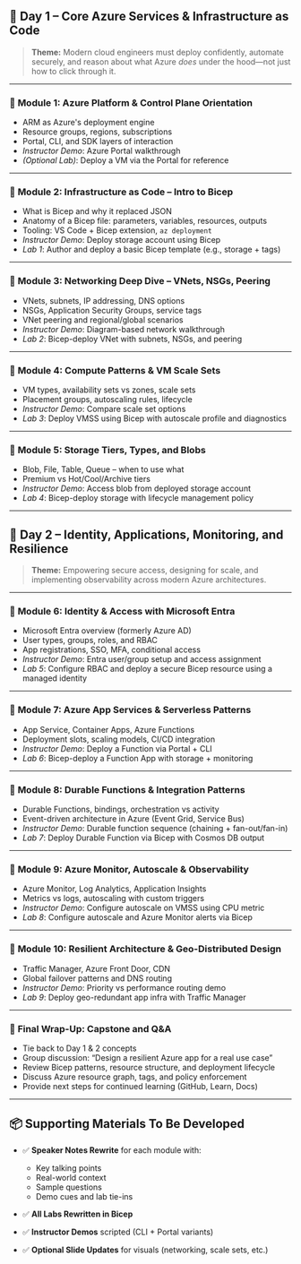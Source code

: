 ## 🔷 **Day 1 – Core Azure Services & Infrastructure as Code**

> **Theme:** Modern cloud engineers must deploy confidently, automate securely, and reason about what Azure *does* under the hood—not just how to click through it.

---

### 🔹 **Module 1: Azure Platform & Control Plane Orientation**

* ARM as Azure's deployment engine
* Resource groups, regions, subscriptions
* Portal, CLI, and SDK layers of interaction
* *Instructor Demo*: Azure Portal walkthrough
* *(Optional Lab)*: Deploy a VM via the Portal for reference

---

### 🔹 **Module 2: Infrastructure as Code – Intro to Bicep**

* What is Bicep and why it replaced JSON
* Anatomy of a Bicep file: parameters, variables, resources, outputs
* Tooling: VS Code + Bicep extension, `az deployment`
* *Instructor Demo*: Deploy storage account using Bicep
* *Lab 1*: Author and deploy a basic Bicep template (e.g., storage + tags)

---

### 🔹 **Module 3: Networking Deep Dive – VNets, NSGs, Peering**

* VNets, subnets, IP addressing, DNS options
* NSGs, Application Security Groups, service tags
* VNet peering and regional/global scenarios
* *Instructor Demo*: Diagram-based network walkthrough
* *Lab 2*: Bicep-deploy VNet with subnets, NSGs, and peering

---

### 🔹 **Module 4: Compute Patterns & VM Scale Sets**

* VM types, availability sets vs zones, scale sets
* Placement groups, autoscaling rules, lifecycle
* *Instructor Demo*: Compare scale set options
* *Lab 3*: Deploy VMSS using Bicep with autoscale profile and diagnostics

---

### 🔹 **Module 5: Storage Tiers, Types, and Blobs**

* Blob, File, Table, Queue – when to use what
* Premium vs Hot/Cool/Archive tiers
* *Instructor Demo*: Access blob from deployed storage account
* *Lab 4*: Bicep-deploy storage with lifecycle management policy

---

## 🔷 **Day 2 – Identity, Applications, Monitoring, and Resilience**

> **Theme:** Empowering secure access, designing for scale, and implementing observability across modern Azure architectures.

---

### 🔹 **Module 6: Identity & Access with Microsoft Entra**

* Microsoft Entra overview (formerly Azure AD)
* User types, groups, roles, and RBAC
* App registrations, SSO, MFA, conditional access
* *Instructor Demo*: Entra user/group setup and access assignment
* *Lab 5*: Configure RBAC and deploy a secure Bicep resource using a managed identity

---

### 🔹 **Module 7: Azure App Services & Serverless Patterns**

* App Service, Container Apps, Azure Functions
* Deployment slots, scaling models, CI/CD integration
* *Instructor Demo*: Deploy a Function via Portal + CLI
* *Lab 6*: Bicep-deploy a Function App with storage + monitoring

---

### 🔹 **Module 8: Durable Functions & Integration Patterns**

* Durable Functions, bindings, orchestration vs activity
* Event-driven architecture in Azure (Event Grid, Service Bus)
* *Instructor Demo*: Durable function sequence (chaining + fan-out/fan-in)
* *Lab 7*: Deploy Durable Function via Bicep with Cosmos DB output

---

### 🔹 **Module 9: Azure Monitor, Autoscale & Observability**

* Azure Monitor, Log Analytics, Application Insights
* Metrics vs logs, autoscaling with custom triggers
* *Instructor Demo*: Configure autoscale on VMSS using CPU metric
* *Lab 8*: Configure autoscale and Azure Monitor alerts via Bicep

---

### 🔹 **Module 10: Resilient Architecture & Geo-Distributed Design**

* Traffic Manager, Azure Front Door, CDN
* Global failover patterns and DNS routing
* *Instructor Demo*: Priority vs performance routing demo
* *Lab 9*: Deploy geo-redundant app infra with Traffic Manager

---

### 🔹 **Final Wrap-Up: Capstone and Q\&A**

* Tie back to Day 1 & 2 concepts
* Group discussion: “Design a resilient Azure app for a real use case”
* Review Bicep patterns, resource structure, and deployment lifecycle
* Discuss Azure resource graph, tags, and policy enforcement
* Provide next steps for continued learning (GitHub, Learn, Docs)

---

## 📦 **Supporting Materials To Be Developed**

* ✅ **Speaker Notes Rewrite** for each module with:

  * Key talking points
  * Real-world context
  * Sample questions
  * Demo cues and lab tie-ins
* ✅ **All Labs Rewritten in Bicep**
* ✅ **Instructor Demos** scripted (CLI + Portal variants)
* ✅ **Optional Slide Updates** for visuals (networking, scale sets, etc.)
